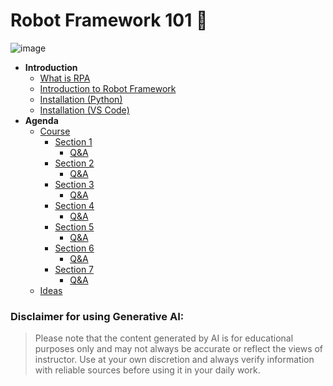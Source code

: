 # Robot Framework 101 🤖

![image](https://theqalead.b-cdn.net/wp-content/uploads/sites/2/2022/10/the-future-of-robot-framework-and-selenium-feature-image-1280x720.png)

- **Introduction**
    - [What is RPA](./material/what-is-rpa.md)
    - [Introduction to Robot Framework](./material/robot-framework-vs-robocorp.md)
    - [Installation (Python)](./material/how-to-install-python.md)
    - [Installation (VS Code)](./material/how-to-install-vscode.md)
- **Agenda**
    - [Course](./material/course-agenda.md)
        - [Section 1](./material/section-one.md)
            - [Q&A](./material/section-one-qa.md)
        - [Section 2](./material/section-two.md)
            - [Q&A](./material/section-two-qa.md)
        - [Section 3](./material/section-three.md)
            - [Q&A](./material/section-three-qa.md)
        - [Section 4](./material/section-four.md)
            - [Q&A](./material/section-four-qa.md)
        - [Section 5](./material/section-five.md)
            - [Q&A](./material/section-five-qa.md)
        - [Section 6](./material/section-six.md)
            - [Q&A](./material/section-six-qa.md)
        - [Section 7](./material/section-seven.md)
            - [Q&A](./material/section-seven-qa.md)  
    - [Ideas](./material/top-ideas.md)

### Disclaimer for using Generative AI:
> Please note that the content generated by AI is for educational purposes only and may not always be accurate or reflect the views of instructor. Use at your own discretion and always verify information with reliable sources before using it in your daily work.
